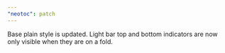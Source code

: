 ```yaml
---
"neotoc": patch
---
```


Base plain style is updated. Light bar top and bottom indicators are now only visible when they are on a fold.
